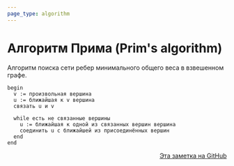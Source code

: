 ```yaml
---
page_type: algorithm
---
```

# Алгоритм Прима (Prim's algorithm)

Алгоритм поиска сети ребер минимального общего веса в взвешенном графе.

```
begin
  v := произвольная вершина
  u := ближайшая к v вершина
  связать u и v

  while есть не связанные вершины
    u := ближайшая к одной из связанных вершин вершина
    соединить u с ближайшей из присоединённых вершин
  end  
end
```



<p v-pre style="text-align: right">
  <a href="https://github.com/Kverde/algorithms/blob/main/source/20221027001604.md">
  Эта заметка на GitHub
  </a>
</p>
